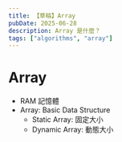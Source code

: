```yaml
---
title: 【草稿】Array
pubDate: 2025-06-28
description: Array 是什麼？
tags: ["algorithms", "array"]
---
```


# Array

- RAM 記憶體
- Array: Basic Data Structure
  - Static Array: 固定大小
  - Dynamic Array: 動態大小
